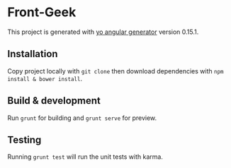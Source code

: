 # Front-Geek

This project is generated with [yo angular generator](https://github.com/yeoman/generator-angular)
version 0.15.1.

## Installation

Copy project locally with `git clone` then download dependencies with `npm install & bower install`.

## Build & development

Run `grunt` for building and `grunt serve` for preview.

## Testing

Running `grunt test` will run the unit tests with karma.
